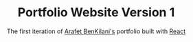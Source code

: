 <h1 align="center">
  Portfolio Website Version 1
</h1>

<p align="center">
  The first iteration of <a href="#" target="_blank">Arafet BenKilani's</a> portfolio built with <a href="https://react.dev/" target="_blank">React</a>
</p>

